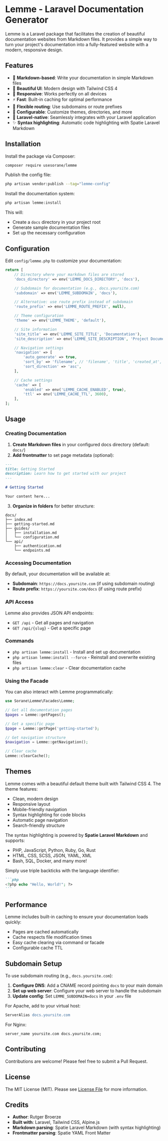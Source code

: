 # Lemme - Laravel Documentation Generator

Lemme is a Laravel package that facilitates the creation of beautiful documentation websites from Markdown files. It provides a simple way to turn your project's documentation into a fully-featured website with a modern, responsive design.

## Features

- 📝 **Markdown-based**: Write your documentation in simple Markdown files
- 🎨 **Beautiful UI**: Modern design with Tailwind CSS 4
- 📱 **Responsive**: Works perfectly on all devices
- ⚡ **Fast**: Built-in caching for optimal performance
- 🎯 **Flexible routing**: Use subdomains or route prefixes
- 🔧 **Configurable**: Customize themes, directories, and more
- 🚀 **Laravel-native**: Seamlessly integrates with your Laravel application
- ✨ **Syntax highlighting**: Automatic code highlighting with Spatie Laravel Markdown

## Installation

Install the package via Composer:

```bash
composer require usesorane/lemme
```

Publish the config file:

```bash
php artisan vendor:publish --tag="lemme-config"
```

Install the documentation system:

```bash
php artisan lemme:install
```

This will:
- Create a `docs` directory in your project root
- Generate sample documentation files
- Set up the necessary configuration

## Configuration

Edit `config/lemme.php` to customize your documentation:

```php
return [
    // Directory where your markdown files are stored
    'docs_directory' => env('LEMME_DOCS_DIRECTORY', 'docs'),

    // Subdomain for documentation (e.g., docs.yoursite.com)
    'subdomain' => env('LEMME_SUBDOMAIN', 'docs'),

    // Alternative: use route prefix instead of subdomain
    'route_prefix' => env('LEMME_ROUTE_PREFIX', null),

    // Theme configuration
    'theme' => env('LEMME_THEME', 'default'),

    // Site information
    'site_title' => env('LEMME_SITE_TITLE', 'Documentation'),
    'site_description' => env('LEMME_SITE_DESCRIPTION', 'Project Documentation'),

    // Navigation settings
    'navigation' => [
        'auto_generate' => true,
        'sort_by' => 'filename', // 'filename', 'title', 'created_at', 'modified_at'
        'sort_direction' => 'asc',
    ],

    // Cache settings
    'cache' => [
        'enabled' => env('LEMME_CACHE_ENABLED', true),
        'ttl' => env('LEMME_CACHE_TTL', 3600),
    ],
];
```

## Usage

### Creating Documentation

1. **Create Markdown files** in your configured docs directory (default: `docs/`)
2. **Add frontmatter** to set page metadata (optional):

```markdown
---
title: Getting Started
description: Learn how to get started with our project
---

# Getting Started

Your content here...
```

3. **Organize in folders** for better structure:

```
docs/
├── index.md
├── getting-started.md
├── guides/
│   ├── installation.md
│   └── configuration.md
└── api/
    ├── authentication.md
    └── endpoints.md
```

### Accessing Documentation

By default, your documentation will be available at:

- **Subdomain**: `https://docs.yoursite.com` (if using subdomain routing)
- **Route prefix**: `https://yoursite.com/docs` (if using route prefix)

### API Access

Lemme also provides JSON API endpoints:

- `GET /api` - Get all pages and navigation
- `GET /api/{slug}` - Get a specific page

### Commands

- `php artisan lemme:install` - Install and set up documentation
- `php artisan lemme:install --force` - Reinstall and overwrite existing files
- `php artisan lemme:clear` - Clear documentation cache

### Using the Facade

You can also interact with Lemme programmatically:

```php
use Sorane\Lemme\Facades\Lemme;

// Get all documentation pages
$pages = Lemme::getPages();

// Get a specific page
$page = Lemme::getPage('getting-started');

// Get navigation structure
$navigation = Lemme::getNavigation();

// Clear cache
Lemme::clearCache();
```

## Themes

Lemme comes with a beautiful default theme built with Tailwind CSS 4. The theme features:

- Clean, modern design
- Responsive layout
- Mobile-friendly navigation
- Syntax highlighting for code blocks
- Automatic page navigation
- Search-friendly structure

The syntax highlighting is powered by **Spatie Laravel Markdown** and supports:

- PHP, JavaScript, Python, Ruby, Go, Rust
- HTML, CSS, SCSS, JSON, YAML, XML  
- Bash, SQL, Docker, and many more!

Simply use triple backticks with the language identifier:

````markdown
```php
<?php echo "Hello, World!"; ?>
```
````

## Performance

Lemme includes built-in caching to ensure your documentation loads quickly:

- Pages are cached automatically
- Cache respects file modification times
- Easy cache clearing via command or facade
- Configurable cache TTL

## Subdomain Setup

To use subdomain routing (e.g., `docs.yoursite.com`):

1. **Configure DNS**: Add a CNAME record pointing `docs` to your main domain
2. **Set up web server**: Configure your web server to handle the subdomain
3. **Update config**: Set `LEMME_SUBDOMAIN=docs` in your `.env` file

For Apache, add to your virtual host:
```apache
ServerAlias docs.yoursite.com
```

For Nginx:
```nginx
server_name yoursite.com docs.yoursite.com;
```

## Contributing

Contributions are welcome! Please feel free to submit a Pull Request.

## License

The MIT License (MIT). Please see [License File](LICENSE.md) for more information.

## Credits

- **Author**: Rutger Broerze
- **Built with**: Laravel, Tailwind CSS, Alpine.js
- **Markdown parsing**: Spatie Laravel Markdown (with syntax highlighting)
- **Frontmatter parsing**: Spatie YAML Front Matter
